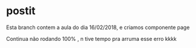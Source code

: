 # postit

Esta branch contem a aula do dia 16/02/2018, e 
criamos componente page

Continua não rodando 100% , n tive tempo pra arruma esse erro kkkk

